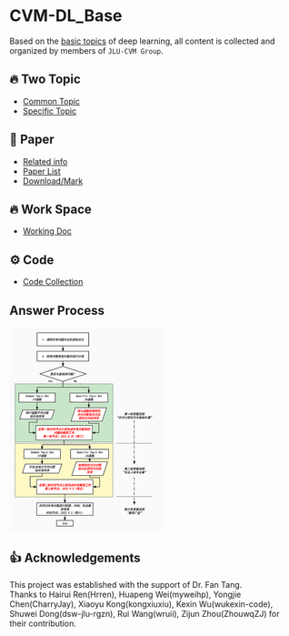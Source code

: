 # CVM-DL_Base

Based on the [basic topics](https://github.com/MsterDC/CVM-DL_Base/blob/main/topic.md) of deep learning, all content is collected and organized by members of `JLU-CVM Group`.

## :fire: Two Topic
* [Common Topic](https://github.com/MsterDC/CVM-DL_Base/blob/main/common_topic.md)
* [Specific Topic](https://github.com/MsterDC/CVM-DL_Base/blob/main/specific_topic.md)

## :book: Paper
* [Related info](https://github.com/MsterDC/CVM-DL_Base/tree/main/Papers)
* [Paper List](https://github.com/MsterDC/CVM-DL_Base/tree/main/Papers/PaperList.md)
* [Download/Mark](https://github.com/MsterDC/CVM-DL_Base/tree/main/Papers/PDFs)

## :fire: Work Space
* [Working Doc](https://docs.qq.com/sheet/DQ1RHcU5YZ3daeHpX)

## :gear: Code
* [Code Collection](https://github.com/MsterDC/CVM-DL_Base/tree/main/code)

## Answer Process
![image](ans_process.jpg)

## 👍 Acknowledgements
This project was established with the support of Dr. Fan Tang.<br>
Thanks to Hairui Ren(Hrren), Huapeng Wei(myweihp), Yongjie Chen(CharryJay), Xiaoyu Kong(kongxiuxiu), Kexin Wu(wukexin-code), Shuwei Dong(dsw-jlu-rgzn), Rui Wang(wruii), Zijun Zhou(ZhouwqZJ) for their contribution.<br>
